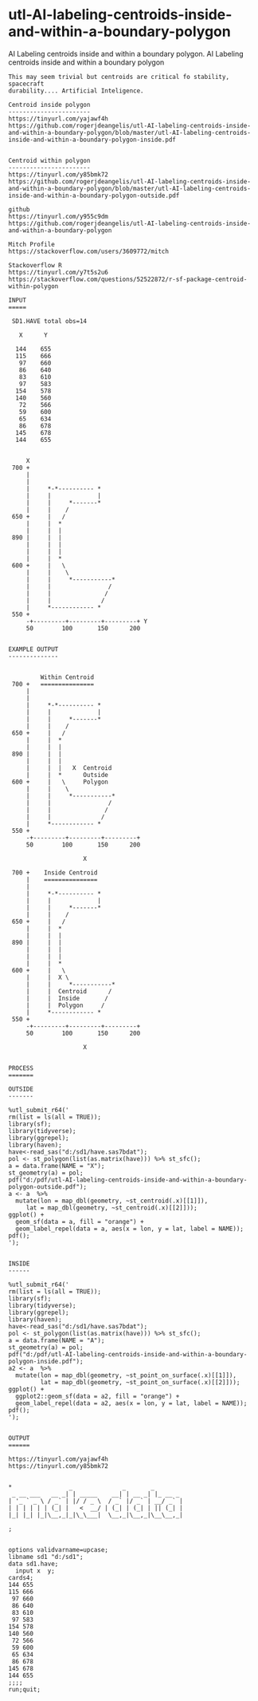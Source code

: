 # utl-AI-labeling-centroids-inside-and-within-a-boundary-polygon
AI Labeling centroids inside and within a boundary polygon. 
    AI Labeling centroids inside and within a boundary polygon

    This may seem trivial but centroids are critical fo stability, spacecraft
    durability.... Artificial Inteligence.

    Centroid inside polygon
    -----------------------
    https://tinyurl.com/yajawf4h
    https://github.com/rogerjdeangelis/utl-AI-labeling-centroids-inside-and-within-a-boundary-polygon/blob/master/utl-AI-labeling-centroids-inside-and-within-a-boundary-polygon-inside.pdf


    Centroid within polygon
    -----------------------
    https://tinyurl.com/y85bmk72
    https://github.com/rogerjdeangelis/utl-AI-labeling-centroids-inside-and-within-a-boundary-polygon/blob/master/utl-AI-labeling-centroids-inside-and-within-a-boundary-polygon-outside.pdf

    github
    https://tinyurl.com/y955c9dm
    https://github.com/rogerjdeangelis/utl-AI-labeling-centroids-inside-and-within-a-boundary-polygon

    Mitch Profile
    https://stackoverflow.com/users/3609772/mitch

    Stackoverflow R
    https://tinyurl.com/y7t5s2u6
    https://stackoverflow.com/questions/52522872/r-sf-package-centroid-within-polygon

    INPUT
    =====

     SD1.HAVE total obs=14

       X      Y

      144    655
      115    666
       97    660
       86    640
       83    610
       97    583
      154    578
      140    560
       72    566
       59    600
       65    634
       86    678
      145    678
      144    655


         X
     700 +
         |
         |
         |     *-*---------- *
         |     |             |
         |     |     *-------*
         |     |    /
     650 +     |   /
         |     |  *
         |     |  |
     890 |     |  |
         |     |  |
         |     |  |
         |     |  *
     600 +     |   \
         |     |    \
         |     |     *-----------*
         |     |                /
         |     |               /
         |     |              /
         |     *------------ *
     550 +
         -+---------+---------+---------+ Y
         50        100       150      200


    EXAMPLE OUTPUT
    --------------


             Within Centroid
     700 +   ===============
         |
         |
         |     *-*---------- *
         |     |             |
         |     |     *-------*
         |     |    /
     650 +     |   /
         |     |  *
         |     |  |
     890 |     |  |
         |     |  |
         |     |  |   X  Centroid
         |     |  *      Outside
     600 +     |   \     Polygon
         |     |    \
         |     |     *-----------*
         |     |                /
         |     |               /
         |     |              /
         |     *------------ *
     550 +
         -+---------+---------+---------+
         50        100       150      200

                         X

     700 +    Inside Centroid
         |    ===============
         |
         |     *-*---------- *
         |     |             |
         |     |     *-------*
         |     |    /
     650 +     |   /
         |     |  *
         |     |  |
     890 |     |  |
         |     |  |
         |     |  |
         |     |  *
     600 +     |   \
         |     |  X \
         |     |     *-----------*
         |     |  Centroid      /
         |     |  Inside       /
         |     |  Polygon     /
         |     *------------ *
     550 +
         -+---------+---------+---------+
         50        100       150      200

                         X


    PROCESS
    =======

    OUTSIDE
    -------

    %utl_submit_r64('
    rm(list = ls(all = TRUE));
    library(sf);
    library(tidyverse);
    library(ggrepel);
    library(haven);
    have<-read_sas("d:/sd1/have.sas7bdat");
    pol <- st_polygon(list(as.matrix(have))) %>% st_sfc();
    a = data.frame(NAME = "X");
    st_geometry(a) = pol;
    pdf("d:/pdf/utl-AI-labeling-centroids-inside-and-within-a-boundary-polygon-outside.pdf");
    a <- a  %>%
      mutate(lon = map_dbl(geometry, ~st_centroid(.x)[[1]]),
         lat = map_dbl(geometry, ~st_centroid(.x)[[2]]));
    ggplot() +
      geom_sf(data = a, fill = "orange") +
      geom_label_repel(data = a, aes(x = lon, y = lat, label = NAME));
    pdf();
    ');


    INSIDE
    ------

    %utl_submit_r64('
    rm(list = ls(all = TRUE));
    library(sf);
    library(tidyverse);
    library(ggrepel);
    library(haven);
    have<-read_sas("d:/sd1/have.sas7bdat");
    pol <- st_polygon(list(as.matrix(have))) %>% st_sfc();
    a = data.frame(NAME = "A");
    st_geometry(a) = pol;
    pdf("d:/pdf/utl-AI-labeling-centroids-inside-and-within-a-boundary-polygon-inside.pdf");
    a2 <- a  %>%
      mutate(lon = map_dbl(geometry, ~st_point_on_surface(.x)[[1]]),
             lat = map_dbl(geometry, ~st_point_on_surface(.x)[[2]]));
    ggplot() +
      ggplot2::geom_sf(data = a2, fill = "orange") +
      geom_label_repel(data = a2, aes(x = lon, y = lat, label = NAME));
    pdf();
    ');


    OUTPUT
    ======

    https://tinyurl.com/yajawf4h
    https://tinyurl.com/y85bmk72


    *                _              _       _
     _ __ ___   __ _| | _____    __| | __ _| |_ __ _
    | '_ ` _ \ / _` | |/ / _ \  / _` |/ _` | __/ _` |
    | | | | | | (_| |   <  __/ | (_| | (_| | || (_| |
    |_| |_| |_|\__,_|_|\_\___|  \__,_|\__,_|\__\__,_|

    ;


    options validvarname=upcase;
    libname sd1 "d:/sd1";
    data sd1.have;
      input x  y;
    cards4;
    144 655
    115 666
     97 660
     86 640
     83 610
     97 583
    154 578
    140 560
     72 566
     59 600
     65 634
     86 678
    145 678
    144 655
    ;;;;
    run;quit;

